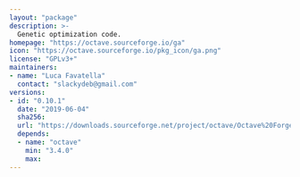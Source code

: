 ```yaml
---
layout: "package"
description: >-
  Genetic optimization code.
homepage: "https://octave.sourceforge.io/ga"
icon: "https://octave.sourceforge.io/pkg_icon/ga.png"
license: "GPLv3+"
maintainers:
- name: "Luca Favatella"
  contact: "slackydeb@gmail.com"
versions:
- id: "0.10.1"
  date: "2019-06-04"
  sha256:
  url: "https://downloads.sourceforge.net/project/octave/Octave%20Forge%20Packages/Individual%20Package%20Releases/ga-0.10.1.tar.gz"
  depends:
  - name: "octave"
    min: "3.4.0"
    max:
---
```

